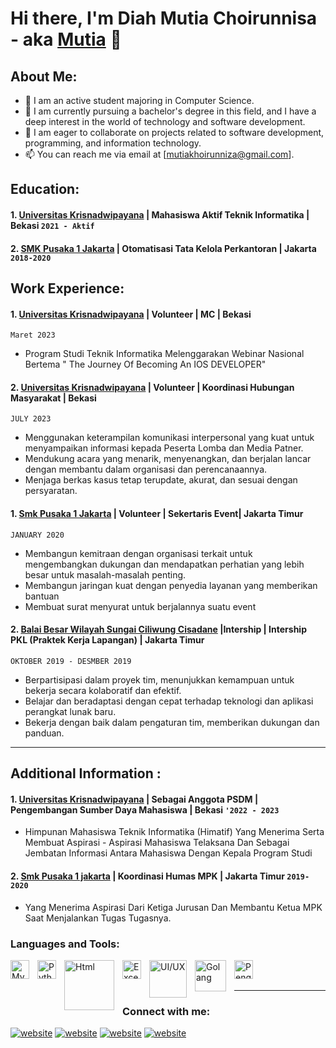 # Hi there, I'm Diah Mutia Choirunnisa - aka [Mutia](https://www.youtube.com/channel/UCpnsMfn6vCJQOxKpRlOEklg) 👋
## About Me:
- 🔭 I am an active student majoring in Computer Science.
- 🌱 I am currently pursuing a bachelor's degree in this field, and I have a deep interest in the world of technology and software development.
- 👯 I am eager to collaborate on projects related to software development, programming, and information technology.
- 📫 You can reach me via email at [mutiakhoirunniza@gmail.com].

## Education:

#### 1. [Universitas Krisnadwipayana](https://unkris.ac.id/)  | Mahasiswa Aktif Teknik Informatika | Bekasi `2021 - Aktif`
#### 2. [SMK Pusaka 1 Jakarta](https://datadik.smkdki.id/profil-sekolah.php?kode_sekolah=01050146) | Otomatisasi Tata Kelola Perkantoran | Jakarta `2018-2020`

## Work Experience:
#### 1. [Universitas Krisnadwipayana](https://unkris.ac.id/) | Volunteer | MC  | Bekasi  
`Maret 2023 `
   - Program Studi Teknik Informatika Melenggarakan Webinar Nasional Bertema " The Journey Of Becoming An IOS DEVELOPER"
#### 2. [Universitas Krisnadwipayana](https://unkris.ac.id/) | Volunteer | Koordinasi Hubungan Masyarakat | Bekasi  
`JULY 2023  `
   - Menggunakan keterampilan komunikasi interpersonal yang kuat untuk menyampaikan informasi kepada Peserta Lomba dan Media Patner.
   - Mendukung acara yang menarik, menyenangkan, dan berjalan lancar dengan membantu dalam organisasi dan perencanaannya.
   - Menjaga berkas kasus tetap terupdate, akurat, dan sesuai dengan persyaratan.  
#### 1. [Smk Pusaka 1 Jakarta](https://www.instagram.com/_skafest/) | Volunteer | Sekertaris Event| Jakarta Timur 
`JANUARY 2020 `
   - Membangun kemitraan dengan organisasi terkait untuk mengembangkan dukungan dan mendapatkan perhatian yang lebih besar untuk masalah-masalah penting.
   - Membangun jaringan kuat dengan penyedia layanan yang memberikan bantuan
   - Membuat surat menyurat untuk berjalannya suatu event  
#### 2. [Balai Besar Wilayah Sungai Ciliwung Cisadane](https://sda.pu.go.id/pages/balai_detail/11/Ciliwung-Cisadane) |Intership | Intership  PKL (Praktek Kerja Lapangan) | Jakarta Timur 
`OKTOBER 2019 - DESMBER 2019  `
   - Berpartisipasi dalam proyek tim, menunjukkan kemampuan untuk bekerja secara kolaboratif dan efektif.
   - Belajar dan beradaptasi dengan cepat terhadap teknologi dan aplikasi perangkat lunak baru.
   - Bekerja dengan baik dalam pengaturan tim, memberikan dukungan dan panduan.  
---

## Additional Information :
#### 1. [Universitas Krisnadwipayana](https://www.instagram.com/himatif_unkris/) | Sebagai Anggota PSDM | Pengembangan Sumber Daya Mahasiswa | Bekasi  `'2022 - 2023`
   - Himpunan Mahasiswa Teknik  Informatika (Himatif) Yang Menerima Serta Membuat Aspirasi - Aspirasi Mahasiswa Telaksana Dan Sebagai Jembatan Informasi Antara Mahasiswa Dengan Kepala Program Studi  
#### 2. [Smk Pusaka 1 jakarta](https://www.instagram.com/sispek_smkpusaka1/) | Koordinasi Humas MPK | Jakarta Timur  `2019-2020`
   -  Yang Menerima Aspirasi Dari Ketiga Jurusan Dan Membantu  Ketua MPK Saat Menjalankan Tugas Tugasnya.  

### Languages and Tools:

[<img align="left" alt="MySQL" width="30px" src="https://cdn.jsdelivr.net/gh/devicons/devicon/icons/mysql/mysql-original.svg" style="padding-right:10px;" />][webdev]
[<img align="left" alt="Python" width="30px" src="https://upload.wikimedia.org/wikipedia/commons/thumb/c/c3/Python-logo-notext.svg/110px-Python-logo-notext.svg.png?20100317150552" style="padding-right:10px;" />][webdev]
[<img align="left" alt="Html" width="80px" src="https://clipground.com/images/html-5-logo-png-4.png" style="padding-right:10px;" />][webdev]
[<img align="left" alt="Excel" width="30px" src="https://is2-ssl.mzstatic.com/image/thumb/Purple126/v4/a8/fd/5a/a8fd5a84-c6f1-355f-3b9f-6e86598efaa3/XCEL.png/1200x630bb.png" style="padding-right:10px;" />][webdev]
[<img align="left" alt="UI/UX" width="60px" src="https://www.cuoma.com/ux-ui/images/ux-ui.png" style="padding-right:10px;" />][webdev]
[<img align="left" alt="Golang" width="50px" src="https://logos-download.com/wp-content/uploads/2019/01/Golang_Logo.png" style="padding-right:10px;" />][webdev]
[<img align="left" alt="Pengarsipan" width="30px" src="https://tse2.mm.bing.net/th?id=OIP.NTg453CjbXjxuedzf7iq5AHaHa&pid=Api&P=0&h=180" style="padding-right:10px;" />][webdev]

<br />
<br />

---
### Connect with me:

[![website](https://github.com/vincentwidyan/vincentwidyan/raw/main/img/linkedin-dark.svg)](https://www.linkedin.com/in/diahmutia/)
[![website](https://github.com/vincentwidyan/vincentwidyan/raw/main/img/youtube-dark.svg)](https://www.youtube.com/channel/UCpnsMfn6vCJQOxKpRlOEklg)
[![website](https://github.com/vincentwidyan/vincentwidyan/raw/main/img/instagram-dark.svg)](https://www.instagram.com/mutiakhrnniza/?hl=en)
[![website](https://github.com/vincentwidyan/vincentwidyan/blob/main/img/github-dark.svg)](https://github.com/Mutiakhoirunniza)
&nbsp;&nbsp;


[webdev]: https://github.com/Mutiakhoirunniza

